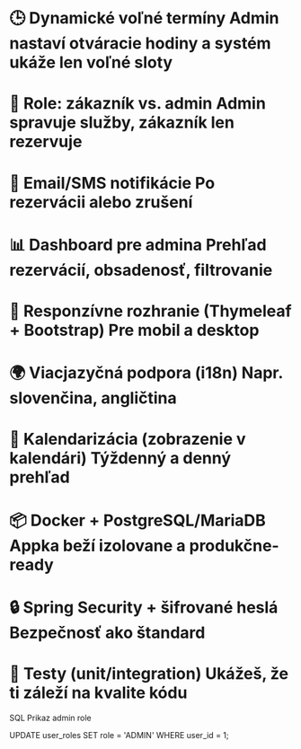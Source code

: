# 🕒 Dynamické voľné termíny	Admin nastaví otváracie hodiny a systém ukáže len voľné sloty
# 👥 Role: zákazník vs. admin	Admin spravuje služby, zákazník len rezervuje
# 📧 Email/SMS notifikácie	Po rezervácii alebo zrušení
# 📊 Dashboard pre admina	Prehľad rezervácií, obsadenosť, filtrovanie
# 📱 Responzívne rozhranie (Thymeleaf + Bootstrap)	Pre mobil a desktop
# 🌍 Viacjazyčná podpora (i18n)	Napr. slovenčina, angličtina
# 📆 Kalendarizácia (zobrazenie v kalendári)	Týždenný a denný prehľad
# 📦 Docker + PostgreSQL/MariaDB	Appka beží izolovane a produkčne-ready
# 🔒 Spring Security + šifrované heslá	Bezpečnosť ako štandard
# 🧪 Testy (unit/integration)	Ukážeš, že ti záleží na kvalite kódu
SQL Prikaz admin role

UPDATE user_roles
SET role = 'ADMIN'
WHERE user_id = 1;

